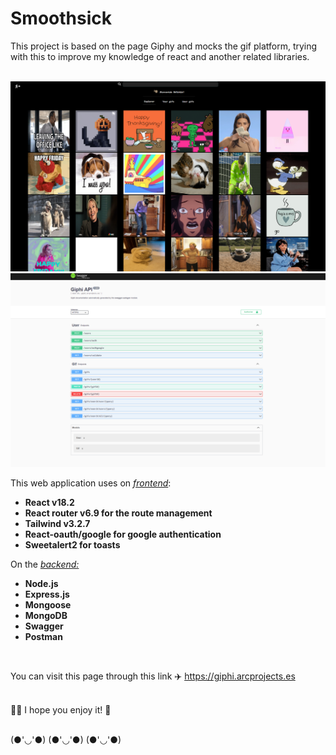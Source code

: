 # Smoothsick

This project is based on the page Giphy and mocks the gif platform, trying with this to improve my knowledge of react and another related libraries.\
<br />

![](./src/assets/home_giphi.png)
![](./src/assets/swagger_giphi.png)
<br />

This web application uses on <u><i>frontend</i></u>:

<b><ul>

  <li>React v18.2</li>
  <li>React router v6.9 for the route management</li>
  <li>Tailwind v3.2.7</li>
  <li>React-oauth/google for google authentication</li>
  <li>Sweetalert2 for toasts</li>
  
</ul></b>

On the <u><i>backend:</i></u>

<b><ul>
  <li>Node.js</li>
  <li>Express.js</li>
  <li>Mongoose</li>
  <li>MongoDB</li>
  <li>Swagger</li>
  <li>Postman</li>
</ul></b>
<br />

You can visit this page through this link ✈️ <a>https://giphi.arcprojects.es</a>\
<br />

👩‍🚀 I hope you enjoy it! 🚀


<br />
(●'◡'●) (●'◡'●) (●'◡'●)